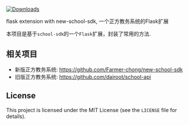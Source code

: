 [![Downloads](https://pepy.tech/badge/Flask-School)](https://pepy.tech/project/Flask-School)

flask extension with new-school-sdk, 一个正方教务系统的Flask扩展

本项目是基于`school-sdk`的一个`Flask`扩展，封装了常用的方法.

## 相关项目

- 新版正方教务系统: https://github.com/Farmer-chong/new-school-sdk
- 旧版正方教务系统: https://github.com/dairoot/school-api

## License

This project is licensed under the MIT License (see the
`LICENSE` file for details).
